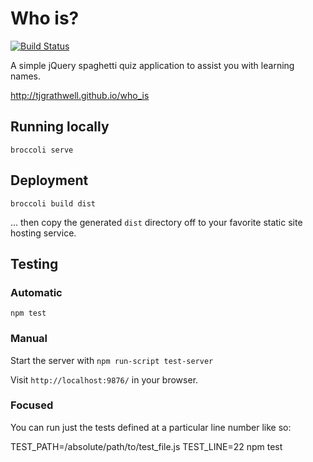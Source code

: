 # Who is?

[![Build Status](https://travis-ci.org/tjgrathwell/who_is.png)](https://travis-ci.org/tjgrathwell/who_is)

A simple jQuery spaghetti quiz application to assist you with learning names.

http://tjgrathwell.github.io/who_is

## Running locally

`broccoli serve`

## Deployment

`broccoli build dist`

... then copy the generated `dist` directory off to your favorite static site hosting service.

## Testing

### Automatic

`npm test`

### Manual

Start the server with `npm run-script test-server`

Visit `http://localhost:9876/` in your browser.

### Focused

You can run just the tests defined at a particular line number like so:

TEST_PATH=/absolute/path/to/test_file.js TEST_LINE=22 npm test
